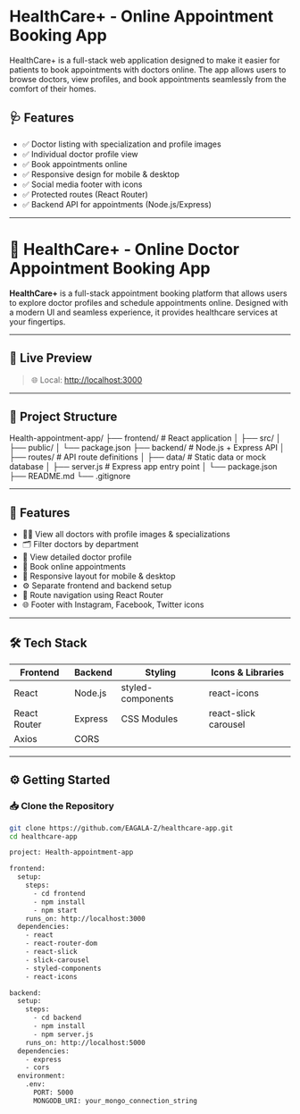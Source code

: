 # HealthCare+ - Online Appointment Booking App

HealthCare+ is a full-stack web application designed to make it easier for patients to book appointments with doctors online. The app allows users to browse doctors, view profiles, and book appointments seamlessly from the comfort of their homes.

## 🩺 Features

- ✅ Doctor listing with specialization and profile images
- ✅ Individual doctor profile view
- ✅ Book appointments online
- ✅ Responsive design for mobile & desktop
- ✅ Social media footer with icons
- ✅ Protected routes (React Router)
- ✅ Backend API for appointments (Node.js/Express)

---

# 🏥 HealthCare+ - Online Doctor Appointment Booking App

**HealthCare+** is a full-stack appointment booking platform that allows users to explore doctor profiles and schedule appointments online. Designed with a modern UI and seamless experience, it provides healthcare services at your fingertips.

---

## 🔗 Live Preview

> 🌐 Local: [http://localhost:3000](http://localhost:3000)  

---

## 📁 Project Structure

Health-appointment-app/
├── frontend/              # React application
│   ├── src/
│   ├── public/
│   └── package.json
├── backend/               # Node.js + Express API
│   ├── routes/            # API route definitions
│   ├── data/              # Static data or mock database
│   ├── server.js          # Express app entry point
│   └── package.json
├── README.md
└── .gitignore


---

## 🚀 Features

- 🧑‍⚕️ View all doctors with profile images & specializations
- 🗂 Filter doctors by department
- 📄 View detailed doctor profile
- 📅 Book online appointments
- 📱 Responsive layout for mobile & desktop
- ⚙️ Separate frontend and backend setup
- 🔐 Route navigation using React Router
- 🌐 Footer with Instagram, Facebook, Twitter icons

---

## 🛠️ Tech Stack

| Frontend       | Backend       | Styling         | Icons & Libraries     |
|----------------|----------------|------------------|------------------------|
| React          | Node.js        | styled-components| react-icons           |
| React Router   | Express        | CSS Modules      | react-slick carousel  |
| Axios          | CORS           |                  |                        |

---


## ⚙️ Getting Started

### 📥 Clone the Repository

```bash
git clone https://github.com/EAGALA-Z/healthcare-app.git
cd healthcare-app

project: Health-appointment-app

frontend:
  setup:
    steps:
      - cd frontend
      - npm install
      - npm start
    runs_on: http://localhost:3000
  dependencies:
    - react
    - react-router-dom
    - react-slick
    - slick-carousel
    - styled-components
    - react-icons

backend:
  setup:
    steps:
      - cd backend
      - npm install
      - npm server.js
    runs_on: http://localhost:5000
  dependencies:
    - express
    - cors
  environment:
    .env:
      PORT: 5000
      MONGODB_URI: your_mongo_connection_string

